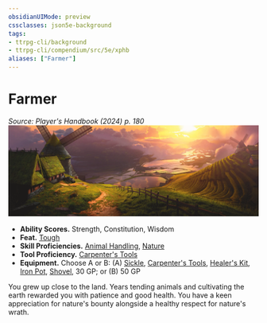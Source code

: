 ```yaml
---
obsidianUIMode: preview
cssclasses: json5e-background
tags:
- ttrpg-cli/background
- ttrpg-cli/compendium/src/5e/xphb
aliases: ["Farmer"]
---
```

# Farmer
*Source: Player's Handbook (2024) p. 180*  
![](3-Compendium/backgrounds/img/farmer.webp#right)

- **Ability Scores.** Strength, Constitution, Wisdom  
- **Feat.** [Tough](3-Compendium/feats/tough-xphb.md)  
- **Skill Proficiencies.** [Animal Handling](3-Compendium/rules/skills.md#Animal%20Handling), [Nature](3-Compendium/rules/skills.md#Nature)  
- **Tool Proficiency.** [Carpenter's Tools](3-Compendium/items/carpenters-tools-xphb.md)  
- **Equipment.** Choose A or B: (A) [Sickle](3-Compendium/items/sickle-xphb.md), [Carpenter's Tools](3-Compendium/items/carpenters-tools-xphb.md), [Healer's Kit](3-Compendium/items/healers-kit-xphb.md), [Iron Pot](3-Compendium/items/iron-pot-xphb.md), [Shovel](3-Compendium/items/shovel-xphb.md), 30 GP; or (B) 50 GP  

You grew up close to the land. Years tending animals and cultivating the earth rewarded you with patience and good health. You have a keen appreciation for nature's bounty alongside a healthy respect for nature's wrath.